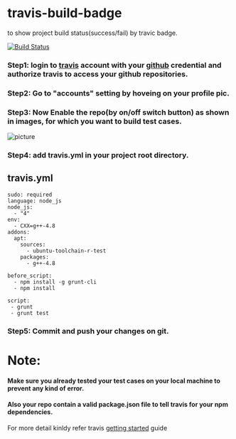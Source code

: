 # travis-build-badge
to show project build status(success/fail) by travic badge.

[![Build Status](https://travis-ci.org/saeed3e/tabs.svg?branch=master)](https://travis-ci.org/saeed3e/tabs)

### Step1: login to [travis](https://travis-ci.org/) account with your [github](https://github.com/) credential  and authorize travis to access your github repositories.
### Step2: Go to "accounts" setting by hoveing on your profile pic.
### Step3: Now Enable the repo(by on/off switch button) as shown in images, for which you want to build test cases.
![picture](https://saeed3e.github.io/travis-build-badge/badge_onoff.PNG) 
### Step4: add travis.yml in your project root directory.

## travis.yml
```
sudo: required
language: node_js
node_js:
  - "4"
env:
  - CXX=g++-4.8
addons:
  apt:
    sources:
      - ubuntu-toolchain-r-test
    packages:
      - g++-4.8

before_script:
  - npm install -g grunt-cli
  - npm install

script: 
 - grunt 
 - grunt test
```

### Step5: Commit and push your changes on git.

# Note: 
#### Make sure you already tested your test cases on your local machine to prevent any kind of error.
#### Also your repo contain a valid package.json file to tell travis for your npm dependencies.


 For more detail kinldy refer travis [getting started](https://docs.travis-ci.com/user/getting-started) guide
